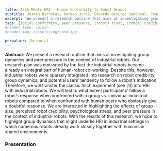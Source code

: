 ```yaml
---
title: Asch Meets HRI - Human Conformity to Robot Groups
subtitle: Jasmin Bernotat, Doreen Jirak, Eduardo Benitez Sandoval, Francisco Cruz 
excerpt: "We present a research outline that aims at investigating group dynamics and peer pressure in the context of industrial robots. Our research plan was motivated by the fact the industrial robots became already an integral part of human-robot co-working. Despite this, however, industrial robots were sparsely integrated into research on robot credibility, group dynamics, and potential users’ tendency to follow a robot’s indication. Therefore, we will transfer the classic Asch experiment (see [1]) into HRI with industrial robots. We will test to what extent participants’ follow a robot’s response when confronted with a group vs. individual industrial robots compared to when confronted with human peers who obviously give a doubtful response. We are interested in highlighting the effects of group size, perceived robot credibility, psychological stress, and peer pressure in the context of industrial robots. With the results of this research, we hope to highlight group dynamics that might underlie HRI in industrial settings in which numerous robots already work closely together with humans in shared environments."
tags: [social conformity, peer pressure, (robot) trust, (robot) credibility]
#header_type: splash
#header_img: /assets/img/nano.jpg

permalink: /bernotat
---
```


**Abstract**: 	We present a research outline that aims at investigating group dynamics and peer pressure in the context of industrial robots. Our research plan was motivated by the fact the industrial robots became already an integral part of human-robot co-working. Despite this, however, industrial robots were sparsely integrated into research on robot credibility, group dynamics, and potential users’ tendency to follow a robot’s indication. Therefore, we will transfer the classic Asch experiment (see [1]) into HRI with industrial robots. We will test to what extent participants’ follow a robot’s response when confronted with a group vs. individual industrial robots compared to when confronted with human peers who obviously give a doubtful response. We are interested in highlighting the effects of group size, perceived robot credibility, psychological stress, and peer pressure in the context of industrial robots. With the results of this research, we hope to highlight group dynamics that might underlie HRI in industrial settings in which numerous robots already work closely together with humans in shared environments.

### Presentation

<object data="../assets/path/to/document.pdf" width="1000" height="1000" type='application/pdf'></object>